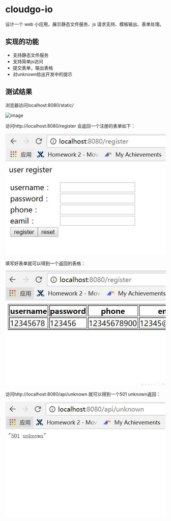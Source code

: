 # cloudgo-io
设计一个 web 小应用，展示静态文件服务、js 请求支持、模板输出、表单处理。
## 实现的功能
* 支持静态文件服务
* 支持简单js访问
* 提交表单，输出表格
* 对unknown给出开发中的提示
## 测试结果
浏览器访问localhost:8080/static/

![image]()

访问http://localhost:8080/register 会返回一个注册的表单如下：

![image](https://github.com/zanhaofang/cloudgo-io/blob/master/pics/pic2.jpg)

填写好表单就可以得到一个返回的表格：

![image](https://github.com/zanhaofang/cloudgo-io/blob/master/pics/pic3.jpg)

访问http://localhost:8080/api/unknown 就可以得到一个501 unknown返回：

![image](https://github.com/zanhaofang/cloudgo-io/blob/master/pics/pic4.jpg)
